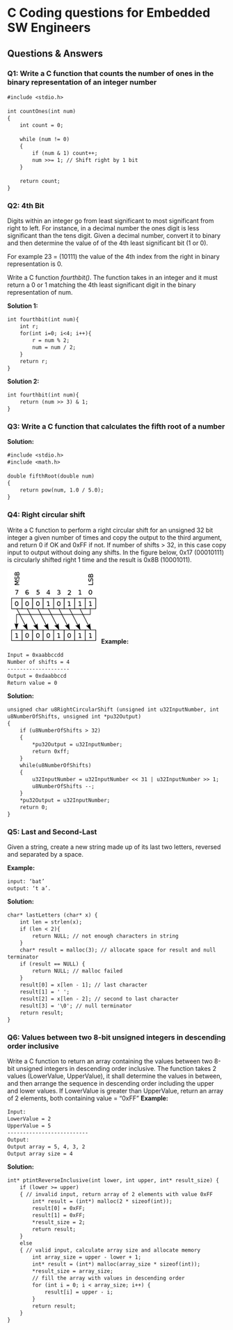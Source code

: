 # C Coding questions for Embedded SW Engineers #

## Questions & Answers ##

### Q1: Write a C function that counts the number of ones in the binary representation of an integer number ###
```
#include <stdio.h>

int countOnes(int num) 
{
    int count = 0;

    while (num != 0) 
    {
        if (num & 1) count++;
        num >>= 1; // Shift right by 1 bit
    }

    return count;
}
```

### Q2: 4th Bit ### 
Digits within an integer go from least significant to most significant from right to left. For instance, in a decimal number the ones digit is less significant than the tens digit. Given a decimal number, convert it to binary and then determine the value of of the 4th least significant bit (1 or 0).

For example 23 = (10111) the value of the 4th index from the right in binary representation is 0.

Write a C function *fourthbit()*. The function takes in an integer and it must return a 0 or 1 matching the 4th least significant digit in the binary representation of num.

**Solution 1:**
```
int fourthbit(int num){
    int r;
    for(int i=0; i<4; i++){
        r = num % 2;
        num = num / 2;
    }
    return r;
}
```
**Solution 2:**
```
int fourthbit(int num){
    return (num >> 3) & 1;
}
```

### Q3: Write a C function that calculates the fifth root of a number ###
**Solution:**
```
#include <stdio.h>
#include <math.h>

double fifthRoot(double num) 
{
    return pow(num, 1.0 / 5.0);
}
```

### Q4:	Right circular shift
Write a C function to perform a right circular shift for an unsigned 32 bit integer a given number of times and copy the output to the third argument, and return 0 if OK and 0xFF if not. If number of shifts > 32, in this case copy input to output without doing any shifts.
In the figure below,  0x17 (00010111) is circularly shifted right 1 time and the result is 0x8B (10001011).

![Alt_text](https://github.com/Bassel20/Embedded-Systems-Interview-Questions-Answers/blob/main/Figures/circular_shift.png)
**Example:**
```
Input = 0xaabbccdd 
Number of shifts = 4
--------------------
Output = 0xdaabbccd
Return value = 0
```
**Solution:**
```
unsigned char u8RightCircularShift (unsigned int u32InputNumber, int u8NumberOfShifts, unsigned int *pu32Output) 
{
    if (u8NumberOfShifts > 32)
    {
        *pu32Output = u32InputNumber;
        return 0xff;
    }
    while(u8NumberOfShifts) 
    {
        u32InputNumber = u32InputNumber << 31 | u32InputNumber >> 1;
        u8NumberOfShifts --;
    }
    *pu32Output = u32InputNumber;
    return 0;
}
```

### Q5: Last and Second-Last
Given a string, create a new string made up of its last two letters, reversed and separated by a space.

**Example:**
```
input: ‘bat’ 
output: ‘t a’. 
```
**Solution:**
```
char* lastLetters (char* x) {
    int len = strlen(x);
    if (len < 2){
        return NULL; // not enough characters in string
    }
    char* result = malloc(3); // allocate space for result and null terminator
    if (result == NULL) {
        return NULL; // malloc failed
    }
    result[0] = x[len - 1]; // last character
    result[1] = ' ';
    result[2] = x[len - 2]; // second to last character
    result[3] = '\0'; // null terminator
    return result;
}
```

### Q6: Values between two 8-bit unsigned integers in descending order inclusive
Write a C function to return an array containing the values between two 8-bit unsigned integers in descending order inclusive. The function takes 2 values (LowerValue, UpperValue), it shall determine the values in between, and then arrange the sequence in descending order including the upper and lower values. If LowerValue is greater than UpperValue, return an array of 2 elements, both containing value = “0xFF”
**Example:**
```
Input:
LowerValue = 2
UpperValue = 5
--------------------------
Output:
Output array = 5, 4, 3, 2
Output array size = 4
```
**Solution:**
```
int* ptintReverseInclusive(int lower, int upper, int* result_size) {
    if (lower >= upper) 
    { // invalid input, return array of 2 elements with value 0xFF
        int* result = (int*) malloc(2 * sizeof(int));
        result[0] = 0xFF;
        result[1] = 0xFF;
        *result_size = 2;
        return result;
    } 
    else 
    { // valid input, calculate array size and allocate memory
        int array_size = upper - lower + 1;
        int* result = (int*) malloc(array_size * sizeof(int));
        *result_size = array_size;
        // fill the array with values in descending order
        for (int i = 0; i < array_size; i++) {
            result[i] = upper - i;
        }
        return result;
    }
}

```

